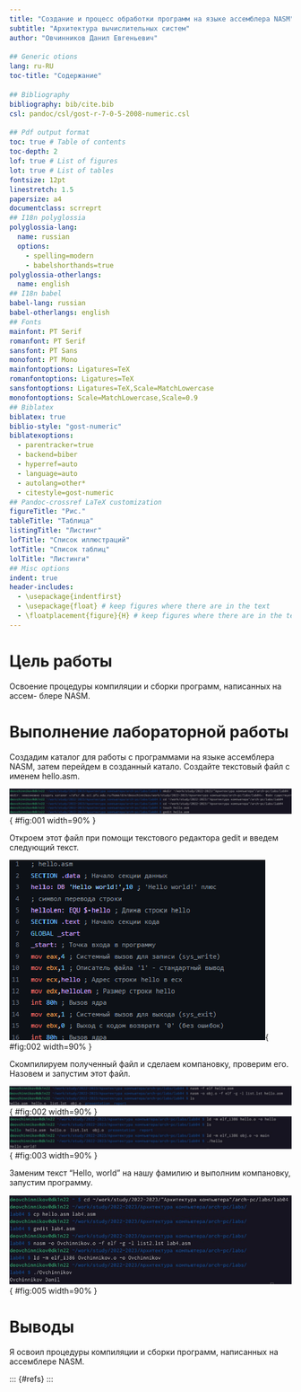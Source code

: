 ```yaml
---
title: "Создание и процесс обработки программ на языке ассемблера NASM"
subtitle: "Архитектура вычислительных систем"
author: "Овчинников Данил Евгеньевич"

## Generic otions
lang: ru-RU
toc-title: "Содержание"

## Bibliography
bibliography: bib/cite.bib
csl: pandoc/csl/gost-r-7-0-5-2008-numeric.csl

## Pdf output format
toc: true # Table of contents
toc-depth: 2
lof: true # List of figures
lot: true # List of tables
fontsize: 12pt
linestretch: 1.5
papersize: a4
documentclass: scrreprt
## I18n polyglossia
polyglossia-lang:
  name: russian
  options:
	- spelling=modern
	- babelshorthands=true
polyglossia-otherlangs:
  name: english
## I18n babel
babel-lang: russian
babel-otherlangs: english
## Fonts
mainfont: PT Serif
romanfont: PT Serif
sansfont: PT Sans
monofont: PT Mono
mainfontoptions: Ligatures=TeX
romanfontoptions: Ligatures=TeX
sansfontoptions: Ligatures=TeX,Scale=MatchLowercase
monofontoptions: Scale=MatchLowercase,Scale=0.9
## Biblatex
biblatex: true
biblio-style: "gost-numeric"
biblatexoptions:
  - parentracker=true
  - backend=biber
  - hyperref=auto
  - language=auto
  - autolang=other*
  - citestyle=gost-numeric
## Pandoc-crossref LaTeX customization
figureTitle: "Рис."
tableTitle: "Таблица"
listingTitle: "Листинг"
lofTitle: "Список иллюстраций"
lotTitle: "Список таблиц"
lolTitle: "Листинги"
## Misc options
indent: true
header-includes:
  - \usepackage{indentfirst}
  - \usepackage{float} # keep figures where there are in the text
  - \floatplacement{figure}{H} # keep figures where there are in the text
---
```


# Цель работы

Освоение процедуры компиляции и сборки программ, написанных на ассем-
блере NASM.

# Выполнение лабораторной работы

Создадим каталог для работы с программами на языке ассемблера NASM,
затем перейдем в созданный катало. Создайте текстовый файл с именем hello.asm.

![sc1](image/sc1.png){ #fig:001 width=90% }

Откроем этот файл при помощи текстового редактора gedit и введем следующий текст.

![sc5](image/sc5.png){ #fig:002 width=90% }

Скомпилируем полученный файл и сделаем компановку, проверим его.
Назовем и запустим этот файл.

![sc2](image/sc2.png){ #fig:002 width=90% }
![sc3](image/sc3.png){ #fig:003 width=90% } 

Заменим текст “Hello, world” на нашу фамилию и выполним компановку,
запустим программу.

![sc4](image/sc4.jpg){ #fig:005 width=90% } 

# Выводы

Я освоил процедуры компиляции и сборки программ, написанных на ассемблере NASM.



::: {#refs}
:::
